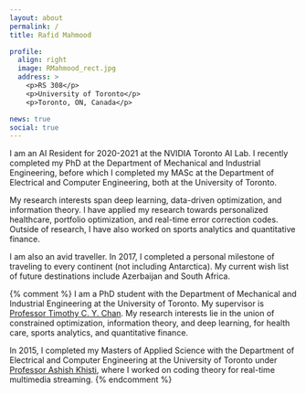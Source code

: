 ```yaml
---
layout: about
permalink: /
title: Rafid Mahmood 

profile:
  align: right
  image: RMahmood_rect.jpg
  address: >
    <p>RS 308</p>
    <p>University of Toronto</p>
    <p>Toronto, ON, Canada</p>

news: true
social: true
---
```



I am an AI Resident for 2020-2021 at the NVIDIA Toronto AI Lab. I recently completed my PhD at the Department of Mechanical and Industrial Engineering, before which I completed my MASc at the Department of Electrical and Computer Engineering, both at the University of Toronto. 


My research interests span deep learning, data-driven optimization, and information theory. I have applied my research towards personalized healthcare, portfolio optimization, and real-time error correction codes. Outside of research, I have also worked on sports analytics and quantitative finance.


I am also an avid traveller. In 2017, I completed a personal milestone of traveling to every continent (not including Antarctica). My current wish list of future destinations include Azerbaijan and South Africa.


{% comment %}
I am a PhD student with the Department of Mechanical and Industrial Engineering at the University of Toronto. My supervisor is [Professor Timothy C. Y. Chan](http://chan.mie.utoronto.ca). My research interests lie in the union of constrained optimization, information theory, and deep learning, for health care, sports analytics, and quantitative finance.

In 2015, I completed my Masters of Applied Science with the Department of Electrical and Computer Engineering at the University of Toronto under [Professor Ashish Khisti](https://www.comm.utoronto.ca/~akhisti/), where I worked on coding theory for real-time multimedia streaming. 
{% endcomment %}

